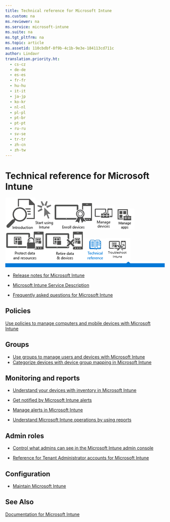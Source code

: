 ```yaml
---
title: Technical reference for Microsoft Intune
ms.custom: na
ms.reviewer: na
ms.service: microsoft-intune
ms.suite: na
ms.tgt_pltfrm: na
ms.topic: article
ms.assetid: 110cbdbf-8f9b-4c1b-9e3e-184113cd711c
author: Lindavr
translation.priority.ht: 
  - cs-cz
  - de-de
  - es-es
  - fr-fr
  - hu-hu
  - it-it
  - ja-jp
  - ko-kr
  - nl-nl
  - pl-pl
  - pt-br
  - pt-pt
  - ru-ru
  - sv-se
  - tr-tr
  - zh-cn
  - zh-tw
---
```

# Technical reference for Microsoft Intune
[![](../Image/Nav-Icons/WIT_Tile_W_Overview.png)](https://technet.microsoft.com/library/dn646960.aspx/?WT.mc_id=IntuneOverview20150801)[![](../Image/Nav-Icons/WIT_Tile_W_GetStarted.png)](https://technet.microsoft.com/library/dn646953.aspx/?WT.mc_id=IntuneGS20150801)[![](../Image/Nav-Icons/WIT_Tile_W_EnrollDevices.png)](https://technet.microsoft.com/library/dn646962.aspx/?WT.mc_id=IntuneEnroll20150801)[![](../Image/Nav-Icons/WIT_Tile_W_ManageDevices.png)](https://technet.microsoft.com/library/mt313202.aspx/?WT.mc_id=IntuneConfig20150801)[![](../Image/Nav-Icons/WIT_Tile_W_ManageApps.png)](https://technet.microsoft.com/library/dn646965.aspx/?WT.mc_id=IntuneDeploy20150801)[![](../Image/Nav-Icons/WIT_Tile_W_ProtectResources.png)](https://technet.microsoft.com/library/mt313203.aspx/?WT.mc_id=IntuneProtect20150801)[![](../Image/Nav-Icons/WIT_Tile_W_RetireData.png)](https://technet.microsoft.com/library/mt313204.aspx/?WT.mc_id=IntuneRetire20150801)![](../Image/Nav-Icons/WIT_Tile_W_TechnicalReferenceHighlight.png)[![](../Image/Nav-Icons/WIT_Tile_W_Troubleshooting.png)](https://technet.microsoft.com/library/mt345521.aspx)
![](../Image/Nav-Icons/WIT_Banner_TechnicalReference.png)

-   [Release notes for Microsoft Intune](../Topic/Release-notes-for-Microsoft-Intune.md)

-   [Microsoft Intune Service Description](../Topic/Microsoft-Intune-Service-Description.md)

-   [Frequently asked questions for Microsoft Intune](../Topic/Frequently-asked-questions-for-Microsoft-Intune.md)

## Policies
[Use policies to manage computers and mobile devices with Microsoft Intune](../Topic/Use-policies-to-manage-computers-and-mobile-devices-with-Microsoft-Intune.md)

## Groups
- [Use groups to manage users and devices with Microsoft Intune](../Topic/Use-groups-to-manage-users-and-devices-with-Microsoft-Intune.md)
- [Categorize devices with device group mapping in Microsoft Intune](Categorize-devices-with-device-group-mapping-in-Microsoft-Intune.md)

## Monitoring and reports

-   [Understand your devices with inventory in Microsoft Intune](../Topic/Understand-your-devices-with-inventory-in-Microsoft-Intune.md)

-   [Get notified by Microsoft Intune alerts](../Topic/Get-notified-by-Microsoft-Intune-alerts.md)

-   [Manage alerts in Microsoft Intune](../Topic/Manage-alerts-in-Microsoft-Intune.md)

-   [Understand Microsoft Intune operations by using reports](https://technet.microsoft.com/library/dn646977.aspx)



## Admin roles

-   [Control what admins can see in the Microsoft Intune admin console](../Topic/Control-what-admins-can-see-in-the-Microsoft-Intune-admin-console.md)

-   [Reference for Tenant Administrator accounts for Microsoft Intune](../Topic/Reference-for-Tenant-Administrator-accounts-for-Microsoft-Intune.md)

## Configuration

-   [Maintain Microsoft Intune](../Topic/Maintain-Microsoft-Intune.md)

## See Also
[Documentation for Microsoft Intune](../Topic/Documentation-for-Microsoft-Intune.md)

